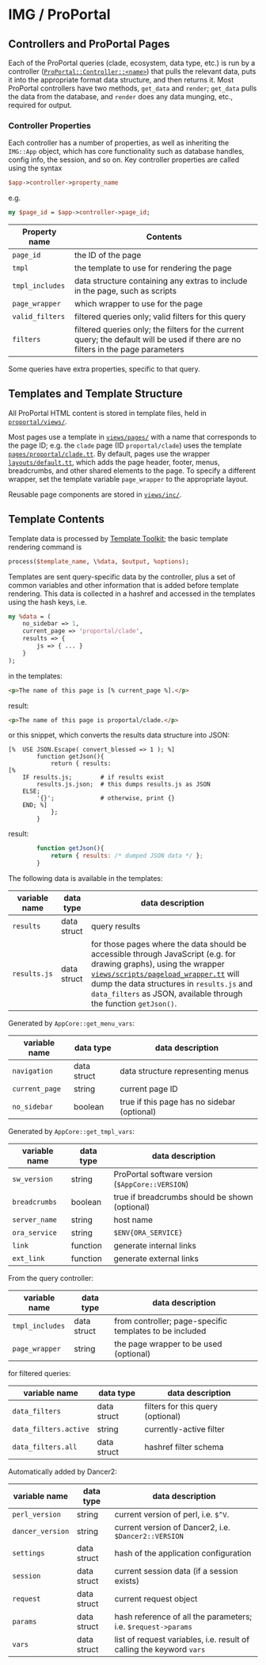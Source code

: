 # IMG / ProPortal #

## Controllers and ProPortal Pages ##

Each of the ProPortal queries (clade, ecosystem, data type, etc.) is run by a controller ([`ProPortal::Controller::<name>`](../lib/ProPortal/Controller/)) that pulls the relevant data, puts it into the appropriate format data structure, and then returns it. Most ProPortal controllers have two methods, `get_data` and `render`; `get_data` pulls the data from the database, and `render` does any data munging, etc., required for output.

### Controller Properties ###

Each controller has a number of properties, as well as inheriting the `IMG::App` object, which has core functionality such as database handles, config info, the session, and so on. Key controller properties are called using the syntax

```perl
$app->controller->property_name
```

e.g.

```perl
my $page_id = $app->controller->page_id;
```

| Property name | Contents |
|---------------|----------|
| `page_id` | the ID of the page |
| `tmpl` | the template to use for rendering the page
| `tmpl_includes` | data structure containing any extras to include in the page, such as scripts |
| `page_wrapper` | which wrapper to use for the page |
| `valid_filters` | filtered queries only; valid filters for this query |
| `filters` | filtered queries only; the filters for the current query; the default will be used if there are no filters in the page parameters |

Some queries have extra properties, specific to that query.

## Templates and Template Structure ##

All ProPortal HTML content is stored in template files, held in [`proportal/views/`](../views/).

Most pages use a template in [`views/pages/`](../views/pages/) with a name that corresponds to the page ID; e.g. the `clade` page (ID `proportal/clade`) uses the template [`pages/proportal/clade.tt`](../views/pages/proportal/clade.tt). By default, pages use the wrapper [`layouts/default.tt`](../views/layouts/default.tt), which adds the page header, footer, menus, breadcrumbs, and other shared elements to the page. To specify a different wrapper, set the template variable `page_wrapper` to the appropriate layout.

Reusable page components are stored in [`views/inc/`](../views/inc/).

## Template Contents ##

Template data is processed by [Template Toolkit](http://template-toolkit.org); the basic template rendering command is

```perl
process($template_name, \%data, $output, %options);
```
Templates are sent query-specific data by the controller, plus a set of common variables and other information that is added before template rendering. This data is collected in a hashref and accessed in the templates using the hash keys, i.e.

```perl
my %data = (
	no_sidebar => 1,
	current_page => 'proportal/clade',
	results => {
		js => { ... }
	}
);
```

in the templates:

```html
<p>The name of this page is [% current_page %].</p>
```

result:
```html
<p>The name of this page is proportal/clade.</p>
```

or this snippet, which converts the results data structure into JSON:

```
[%	USE JSON.Escape( convert_blessed => 1 ); %]
		function getJson(){
			return { results:
[%
	IF results.js;        # if results exist
		results.js.json;  # this dumps results.js as JSON
	ELSE;
		'{}';             # otherwise, print {}
	END; %]
			};
		}
```

result:
```javascript
		function getJson(){
			return { results: /* dumped JSON data */ };
		}
```

The following data is available in the templates:

| variable name     | data type   | data description |
|-------------------|-------------|------------------|
| `results`         | data struct | query results    |
| `results.js`      | data struct | for those pages where the data should be accessible through JavaScript (e.g. for drawing graphs), using the wrapper [`views/scripts/pageload_wrapper.tt`](../views/scripts/pageload_wrapper.tt) will dump the data structures in `results.js` and `data_filters` as JSON, available through the function `getJson()`. |

Generated by `AppCore::get_menu_vars`:

| variable name     | data type   | data description |
|-------------------|-------------|------------------|
| `navigation`      | data struct | data structure representing menus |
| `current_page`    | string      | current page ID |
| `no_sidebar`      | boolean     | true if this page has no sidebar (optional) |

Generated by `AppCore::get_tmpl_vars`:

| variable name     | data type   | data description |
|-------------------|-------------|------------------|
| `sw_version`      | string      | ProPortal software version (`$AppCore::VERSION`) |
| `breadcrumbs`     | boolean     | true if breadcrumbs should be shown (optional) |
| `server_name`     | string      | host name |
| `ora_service`     | string      | `$ENV{ORA_SERVICE}` |
| `link`            | function    | generate internal links |
| `ext_link`        | function    | generate external links |

From the query controller:

| variable name     | data type   | data description |
|-------------------|-------------|------------------|
| `tmpl_includes`   | data struct | from controller; page-specific templates to be included |
| `page_wrapper`    | string      | the page wrapper to be used (optional) |

for filtered queries:

| variable name     | data type   | data description |
|-------------------|-------------|------------------|
| `data_filters`    | data struct | filters for this query (optional) |
| `data_filters.active`  | string | currently-active filter |
| `data_filters.all`     | data struct | hashref filter schema |

Automatically added by Dancer2:

| variable name     | data type   | data description |
|-------------------|-------------|------------------|
| `perl_version`    | string      | current version of perl, i.e. `$^V`. |
| `dancer_version`  | string      | current version of Dancer2, i.e. `$Dancer2::VERSION` |
| `settings`        | data struct | hash of the application configuration |
| `session`         | data struct | current session data (if a session exists) |
| `request`         | data struct | current request object |
| `params`          | data struct | hash reference of all the parameters; i.e. `$request->params` |
| `vars`            | data struct | list of request variables, i.e. result of calling the keyword `vars` |

